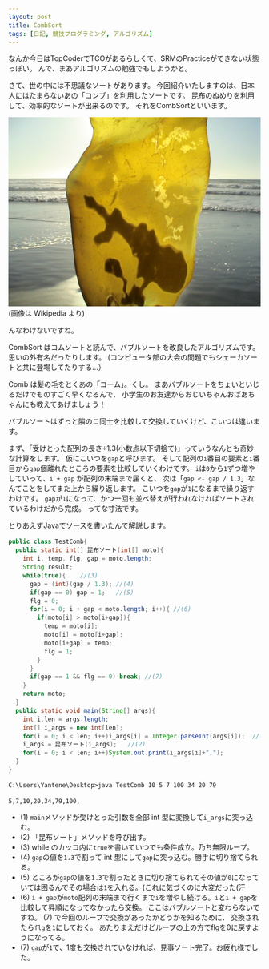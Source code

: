 ```yaml
---
layout: post
title: CombSort
tags: [日記, 競技プログラミング, アルゴリズム]
---
```


なんか今日はTopCoderでTCOがあるらしくて、SRMのPracticeができない状態っぽい。
んで、まあアルゴリズムの勉強でもしようかと。

さて、世の中には不思議なソートがあります。
今回紹介いたしますのは、日本人にはたまらないあの「コンブ」を利用したソートです。
昆布のぬめりを利用して、効率的なソートが出来るのです。
それをCombSortといいます。

![](/images/2010-07-11-combsort/Kelp_in_Neskowin.jpg)
(画像は Wikipedia より)

<!-- more -->

んなわけないですね。

CombSort はコムソートと読んで、バブルソートを改良したアルゴリズムです。
思いの外有名だったりします。
(コンピュータ部の大会の問題でもシェーカソートと共に登場してたりする…）

Comb は髪の毛をとくあの「コーム」。くし。
まあバブルソートをちょいといじるだけでものすごく早くなるんで、
小学生のお友達からおじいちゃんおばあちゃんにも教えてあげましょう！

バブルソートはずっと隣のコ同士を比較して交換していくけど、こいつは違います。

まず、「受けとった配列の長さ÷1.3(小数点以下切捨て)」っていうなんとも奇妙な計算をします。
仮にこいつを`gap`と呼びます。
そして配列の`i`番目の要素と`i`番目から`gap`個離れたところの要素を比較していくわけです。
`i`は`0`から`1`ずつ増やしていって、`i + gap` が配列の末端まで届くと、
次は「`gap <- gap / 1.3`」なんてことをしてまた上から繰り返します。
こいつを`gap`が`1`になるまで繰り返すわけです。
`gap`が`1`になって、かつ一回も並べ替えが行われなければソートされているわけだから完成。
ってな寸法です。

とりあえずJavaでソースを書いたんで解説します。

```java
public class TestComb{
  public static int[] 昆布ソート(int[] moto){
    int i, temp, flg, gap = moto.length;
    String result;
    while(true){    //(3)
      gap = (int)(gap / 1.3); //(4)
      if(gap == 0) gap = 1;   //(5)
      flg = 0;
      for(i = 0; i + gap < moto.length; i++){ //(6)
        if(moto[i] > moto[i+gap]){
          temp = moto[i];
          moto[i] = moto[i+gap];
          moto[i+gap] = temp;
          flg = 1;
        }
      }
      if(gap == 1 && flg == 0) break; //(7)
    }
    return moto;
  }
  public static void main(String[] args){
    int i,len = args.length;
    int[] i_args = new int[len];
    for(i = 0; i < len; i++)i_args[i] = Integer.parseInt(args[i]);  //(1)
    i_args = 昆布ソート(i_args);   //(2)
    for(i = 0; i < len; i++)System.out.print(i_args[i]+",");
  }
}
```

```
C:\Users\Yantene\Desktop>java TestComb 10 5 7 100 34 20 79

5,7,10,20,34,79,100,
```

- (1) `main`メソッドが受けとった引数を全部 int 型に変換して`i_args`に突っ込む。
- (2) 「昆布ソート」メソッドを呼び出す。
- (3) while のカッコ内に`true`を書いていつでも条件成立。乃ち無限ループ。
- (4) `gap`の値を`1.3`で割って int 型にして`gap`に突っ込む。勝手に切り捨てられる。
- (5) ところが`gap`の値を`1.3`で割ったときに切り捨てられてその値が`0`になっていては困るんでその場合は`1`を入れる。(これに気づくのに大変だった(汗
- (6) `i + gap`が`moto`配列の末端まで行くまで`i`を増やし続ける。`i`と`i + gap`を比較して昇順になってなかったら交換。
      ここはバブルソートと変わらないですね。
      (7) で今回のループで交換があったかどうかを知るために、
      交換されたら`flg`を`1`にしておく。
      あたりまえだけどループの上の方でflgを0に戻すようになってる。
- (7) `gap`が`1`で、1度も交換されていなければ、見事ソート完了。お疲れ様でした。
